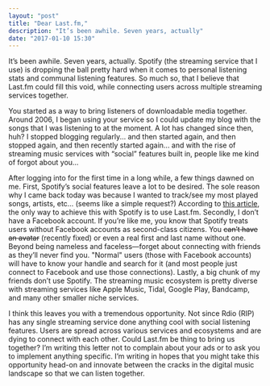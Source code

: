 ```yaml
---
layout: "post"
title: "Dear Last.fm,"
description: "It’s been awhile. Seven years, actually"
date: "2017-01-10 15:30"
---
```


It’s been awhile. Seven years, actually. Spotify (the streaming service that I use) is dropping the ball pretty hard when it comes to personal listening stats and communal listening features. So much so, that I believe that Last.fm could fill this void, while connecting users across multiple streaming services together.

You started as a way to bring listeners of downloadable media together. Around 2006, I began using your service so I could update my blog with the songs that I was listening to at the moment. A lot has changed since then, huh? I stopped blogging regularly... and then started again, and then stopped again, and then recently started again... and with the rise of streaming music services with “social” features built in, people like me kind of forgot about you…

After logging into for the first time in a long while, a few things dawned on me. First, Spotify’s social features leave a lot to be desired. The sole reason why I came back today was because I wanted to track/see my most played songs, artists, etc… (seems like a simple request?) According to [this article](https://community.spotify.com/t5/Desktop-Linux-Windows-Web-Player/My-most-played-songs/td-p/1408745), the only way to achieve this with Spotify is to use Last.fm. Secondly, I don’t have a Facebook account. If you’re like me, you know that Spotify treats users without Facebook accounts as second-class citizens. You ~~can’t have an avatar~~ (recently fixed) or even a real first and last name without one. Beyond being nameless and faceless&mdash;forget about connecting with friends as they’ll never find you. "Normal" users (those with Facebook accounts) will have to know your handle and search for it (and most people just connect to Facebook and use those connections). Lastly, a big chunk of my friends don’t use Spotify. The streaming music ecosystem is pretty diverse with streaming services like Apple Music, Tidal, Google Play, Bandcamp, and many other smaller niche services.

I think this leaves you with a tremendous opportunity. Not since Rdio (RIP) has any single streaming service done anything cool with social listening features. Users are spread across various services and ecosystems and are dying to connect with each other. Could Last.fm be thing to bring us together? I’m writing this letter not to complain about your ads or to ask you to implement anything specific. I’m writing in hopes that you might take this opportunity head-on and innovate between the cracks in the digital music landscape so that we can listen together.
